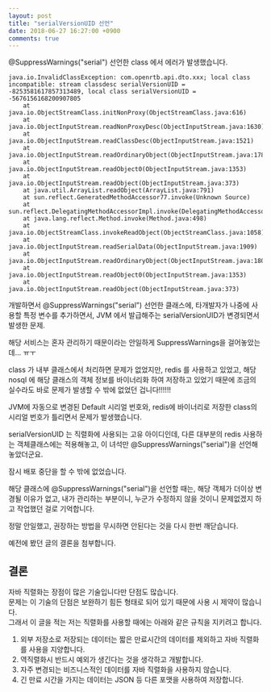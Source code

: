 ```yaml
---
layout: post
title: "serialVersionUID 선언"
date: 2018-06-27 16:27:00 +0900
comments: true
---
```


@SuppressWarnings("serial") 선언한 class 에서 에러가 발생했습니다.

```
java.io.InvalidClassException: com.openrtb.api.dto.xxx; local class incompatible: stream classdesc serialVersionUID = -8253581617857313489, local class serialVersionUID = -5676156168200907805
	at java.io.ObjectStreamClass.initNonProxy(ObjectStreamClass.java:616)
	at java.io.ObjectInputStream.readNonProxyDesc(ObjectInputStream.java:1630)
	at java.io.ObjectInputStream.readClassDesc(ObjectInputStream.java:1521)
	at java.io.ObjectInputStream.readOrdinaryObject(ObjectInputStream.java:1781)
	at java.io.ObjectInputStream.readObject0(ObjectInputStream.java:1353)
	at java.io.ObjectInputStream.readObject(ObjectInputStream.java:373)
	at java.util.ArrayList.readObject(ArrayList.java:791)
	at sun.reflect.GeneratedMethodAccessor77.invoke(Unknown Source)
	at sun.reflect.DelegatingMethodAccessorImpl.invoke(DelegatingMethodAccessorImpl.java:43)
	at java.lang.reflect.Method.invoke(Method.java:498)
	at java.io.ObjectStreamClass.invokeReadObject(ObjectStreamClass.java:1058)
	at java.io.ObjectInputStream.readSerialData(ObjectInputStream.java:1909)
	at java.io.ObjectInputStream.readOrdinaryObject(ObjectInputStream.java:1808)
	at java.io.ObjectInputStream.readObject0(ObjectInputStream.java:1353)
	at java.io.ObjectInputStream.readObject(ObjectInputStream.java:373)
```

개발하면서 @SuppressWarnings("serial") 선언한 클래스에, 타개발자가 나중에 사용할 특정 변수를 추가하면서, JVM 에서 발급해주는 serialVersionUID가 변경되면서 발생한 문제.

해당 서비스는 혼자 관리하기 때문이라는 안일하게 SuppressWarnings을 걸어놓았는데... ㅠㅜ

class 가 내부 클래스에서 처리하면 문제가 없었지만, redis 를 사용하고 있었고, 해당 nosql 에 해당 클래스의 객체 정보를 바이너리화 하여 저장하고 있었기 때문에 조금의 실수라도 바로 문제가 발생할 수 밖에 없었던 겁니다!!!!!!

JVM에 자동으로 변경된 Default 시리얼 번호와, redis에 바이너리로 저장한 class의 시리얼 번호가 틀리면서 문제가 발생했습니다.

serialVersionUID 는 직렬화에 사용되는 고유 아이디인데, 다른 대부분의 redis 사용하는 객체클래스에는 적용해놓고, 이 녀석만 @SuppressWarnings("serial")을 선언해놓았더군요.

잠시 배포 중단을 할 수 밖에 없었습니다.

해당 클래스에 @SuppressWarnings("serial")을 선언할 때는,
해당 객체가 더이상 변경될 이유가 없고, 내가 관리하는 부분이니, 누군가 수정하지 않을 것이니 문제없겠지 하고 작업했던 걸로 기억합니다.

정말 안일했고, 권장하는 방법을 무시하면 안된다는 것을 다시 한번 깨닫습니다.

[예전에 봤던글,자바 직렬화, 그것이 알고싶다. 실무편]:(http://woowabros.github.io/experience/2017/10/17/java-serialize2.html)

예전에 봤던 글의 결론을 첨부합니다.


결론
---

자바 직렬화는 장점이 많은 기술입니다만 단점도 많습니다.  
문제는 이 기술의 단점은 보완하기 힘든 형태로 되어 있기 때문에 사용 시 제약이 많습니다.  
그래서 이 글을 적는 저는 직렬화를 사용할 때에는 아래와 같은 규칙을 지키려고 합니다.  
1. 외부 저장소로 저장되는 데이터는 짧은 만료시간의 데이터를 제외하고 자바 직렬화를 사용을 지양합니다.  
2. 역직렬화시 반드시 예외가 생긴다는 것을 생각하고 개발합니다.
3. 자주 변경되는 비즈니스적인 데이터를 자바 직렬화을 사용하지 않습니다.
4. 긴 만료 시간을 가지는 데이터는 JSON 등 다른 포맷을 사용하여 저장합니다.
